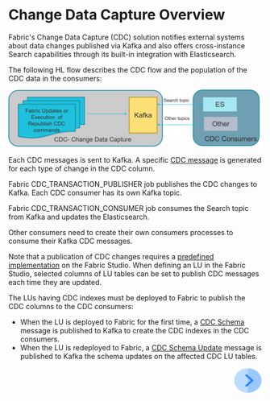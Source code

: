 # Change Data Capture Overview

Fabric's Change Data Capture (CDC) solution notifies external systems about data changes published via Kafka and also offers cross-instance Search capabilities through its built-in integration with Elasticsearch.

The following HL flow describes the CDC flow and the population of the CDC data in the consumers:

![CDC HL Flow](images/cdc_hl_flow.png)



Each CDC messages is sent to Kafka.  A specific [CDC message](02_cdc_messages.md) is generated for each type of change in the CDC column.

Fabric CDC_TRANSACTION_PUBLISHER job publishes the CDC changes to Kafka. Each CDC consumer has its own Kafka topic.

Fabric CDC_TRANSACTION_CONSUMER job consumes the Search topic from Kafka and updates the Elasticsearch.

Other consumers need to create their own consumers processes to consume their Kafka CDC messages. 

Note that a publication of CDC changes requires  a [predefined implementation](03_cdc_implementation_steps.md) on the Fabric Studio. When defining an LU in the Fabric Studio, selected columns of LU tables can be set to publish CDC messages each time they are updated. 

The LUs having CDC indexes must be deployed to Fabric to publish the CDC columns to the CDC consumers:

- When the LU is deployed to Fabric for the first time, a [CDC Schema](02_cdc_messages.md#cdc-schema) message is published to Kafka to create the CDC indexes in the CDC consumers.
- When the LU is redeployed to Fabric, a [CDC Schema Update](02_cdc_messages.md#cdc-schema-update) message is published to Kafka the schema updates on the affected CDC LU tables.





[<img align="right" width="60" height="54" src="/articles/images/Next.png">](02_cdc_messages.md)




